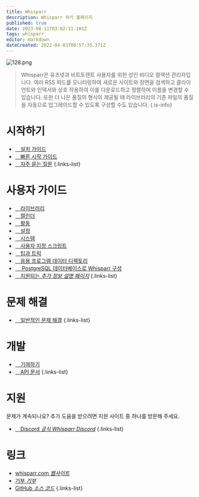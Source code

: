 ```yaml
---
title: Whisparr
description: Whisparr 위키 홈페이지
published: true
date: 2023-08-11T03:02:11.101Z
tags: whisparr
editor: markdown
dateCreated: 2022-04-03T00:57:35.371Z
---
```


![128.png](/assets/whisparr/logos/128.png)

> Whisparr은 유즈넷과 비트토렌트 사용자를 위한 성인 비디오 컬렉션 관리자입니다. 여러 RSS 피드를 모니터링하여 새로운 사이트와 장면을 검색하고 클라이언트와 인덱서와 상호 작용하여 이를 다운로드하고 정렬하며 이름을 변경할 수 있습니다. 또한 더 나은 품질의 형식이 제공될 때 라이브러리의 기존 파일의 품질을 자동으로 업그레이드할 수 있도록 구성할 수도 있습니다.
{.is-info}

# 시작하기

- [<i class="fas fa-plus-square"></i>&emsp;설치 가이드](/whisparr/installation)
- [<i class="fas fa-book-open"></i>&emsp;빠른 시작 가이드](/whisparr/quick-start-guide)
- [<i class="far fa-question-circle"></i>&emsp;자주 묻는 질문](/whisparr/faq)
{.links-list}

# 사용자 가이드

- [<i class="fas fa-play"></i>&emsp;라이브러리](/whisparr/library)
- [<i class="fas fa-calendar-alt"></i>&emsp;캘린더](/whisparr/calendar)
- [<i class="fas fa-clock"></i>&emsp;활동](/whisparr/activity)
- [<i class="fas fa-cogs"></i>&emsp;설정](/whisparr/settings)
- [<i class="fas fa-laptop"></i>&emsp;시스템](/whisparr/system)
- [<i class="fas fa-scroll"></i>&emsp;사용자 지정 스크립트](/whisparr/custom-scripts)
- [<i class="fas fa-gifts"></i>&emsp;팁과 트릭](/whisparr/tips-and-tricks)
- [<i class="fas fa-database"></i>&emsp;응용 프로그램 데이터 디렉토리](/whisparr/appdata-directory)
- [<i class="fas fa-server"></i>&emsp; PostgreSQL 데이터베이스로 Whisparr 구성](/whisparr/postgres-setup)
- [<i class="fas fa-cogs"></i>&emsp;지원되는 *추가 정보 설명 페이지*](/whisparr/supported)
{.links-list}

# 문제 해결

- [<i class="far fa-life-ring"></i>&emsp;일반적인 문제 해결](/whisparr/troubleshooting)
{.links-list}

# 개발

- [<i class="fas fa-laptop-code"></i>&emsp;기여하기](/whisparr/contributing)
- [<i class="fas fa-book"></i>&emsp;API 문서](https://whisparr.com/docs/api/#/)
{.links-list}

# 지원

문제가 계속되나요? 추가 도움을 받으려면 지원 사이트 중 하나를 방문해 주세요.

- [<i class="fab fa-discord"></i>&emsp;Discord *공식 Whisparr Discord*](https://whisparr.com/discord)
{.links-list}

# 링크

- [whisparr.com *웹사이트*](https://whisparr.com)
- [기부 *기부*](https://whisparr.com/donate)
- [GitHub *소스 코드*](https://github.com/whisparr/whisparr)
{.links-list}